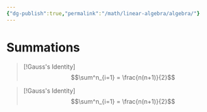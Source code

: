```yaml
---
{"dg-publish":true,"permalink":"/math/linear-algebra/algebra/"}
---
```


# Summations

>[!Gauss's Identity]
$$\sum^n_{i=1} = \frac{n(n+1)}{2}$$

>[!Gauss's Identity]
$$\sum^n_{i=1} = \frac{n(n+1)}{2}$$